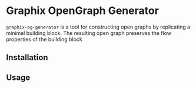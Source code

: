 # Graphix OpenGraph Generator

`graphix-og-generator` is a tool for constructing open graphs by replicating a minimal building block. The resulting open graph preserves the flow properties of the building block


## Installation



## Usage

